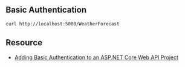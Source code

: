 ## Basic Authentication

```bash
curl http://localhost:5000/WeatherForecast
```

## Resource

- [Adding Basic Authentication to an ASP.NET Core Web API Project](https://codeburst.io/adding-basic-authentication-to-an-asp-net-core-web-api-project-5439c4cf78ee)